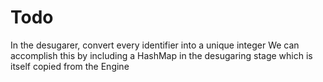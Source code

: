# Todo

In the desugarer, convert every identifier into a unique integer
We can accomplish this by including a HashMap in the desugaring stage which is itself copied from the Engine
